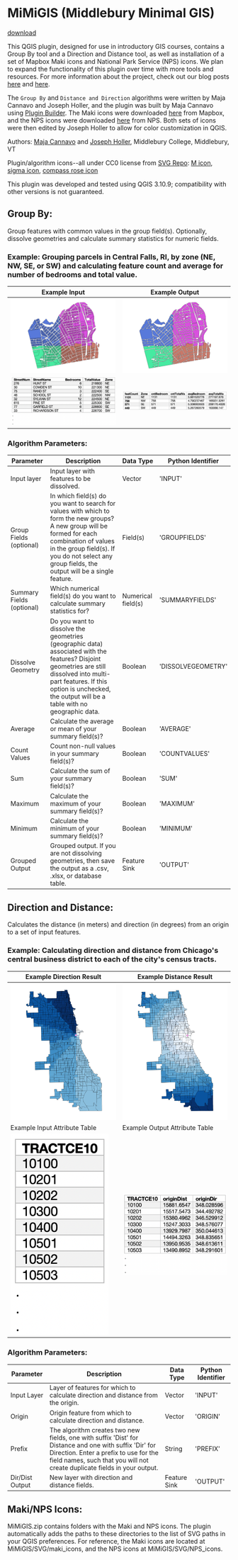 # MiMiGIS (Middlebury Minimal GIS)
[download](https://github.com/GIS4DEV/MiMiGIS/archive/main.zip)

This QGIS plugin, designed for use in introductory GIS courses, contains a Group By tool and a Direction and Distance tool, as well as installation of a set of Mapbox Maki icons and National Park Service (NPS) icons. We plan to expand the functionality of this plugin over time with more tools and resources. For more information about the project, check out our blog posts [here](https://majacannavo.github.io/jterm21main) and [here](https://www.josephholler.com/a-minimal-gis-plugin-for-qgis/).

The `Group By` and `Distance and Direction` algorithms were written by Maja Cannavo and Joseph Holler, and the plugin was built by Maja Cannavo using [Plugin Builder](https://github.com/g-sherman/Qgis-Plugin-Builder).
The Maki icons were downloaded [here](https://labs.mapbox.com/maki-icons/) from Mapbox, and the NPS icons were downloaded [here](https://www.nps.gov/carto/app/#!/maps/symbols) from NPS. Both sets of icons were then edited by Joseph Holler to allow for color customization in QGIS.

Authors: [Maja Cannavo](mailto:mcannavo@middlebury.edu) and [Joseph Holler](mailto:josephh@middlebury.edu), Middlebury College, Middlebury, VT

Plugin/algorithm icons--all under CC0 license from [SVG Repo](https://www.svgrepo.com/):
[M icon](https://www.svgrepo.com/svg/5274/medium-size), [sigma icon](https://www.svgrepo.com/svg/175093/sigma-maths), [compass rose icon](https://www.svgrepo.com/svg/253234/wind-rose-compass)

This plugin was developed and tested using QGIS 3.10.9; compatibility with other versions is not guaranteed.

## Group By:
Group features with common values in the group field(s). Optionally, dissolve geometries and calculate summary statistics for numeric fields.

### Example: Grouping parcels in Central Falls, RI, by zone (NE, NW, SE, or SW) and calculating feature count and average for number of bedrooms and total value.
Example Input | Example Output
--- | ---
![](markdown_visuals/images/parcels_notdissolved_jpg.jpg) | ![](markdown_visuals/images/parcels_dissolved.jpg)
![](markdown_visuals/tables/before_table.png) | ![](markdown_visuals/tables/after_table.png)

### Algorithm Parameters:
Parameter | Description | Data Type | Python Identifier
--- | --- | --- | ---
Input layer | Input layer with features to be dissolved. | Vector | 'INPUT'
Group Fields (optional) | In which field(s) do you want to search for values with which to form the new groups? A new group will be formed for each combination of values in the group field(s). If you do not select any group fields, the output will be a single feature. | Field(s) | 'GROUPFIELDS'
Summary Fields (optional) | Which numerical field(s) do you want to calculate summary statistics for? | Numerical field(s) | 'SUMMARYFIELDS'
Dissolve Geometry | Do you want to dissolve the geometries (geographic data) associated with the features? Disjoint geometries are still dissolved into multi-part features. If this option is unchecked, the output will be a table with no geographic data. | Boolean | 'DISSOLVEGEOMETRY'
Average | Calculate the average or mean of your summary field(s)? | Boolean | 'AVERAGE'
Count Values | Count non-null values in your summary field(s)? | Boolean | 'COUNTVALUES'
Sum | Calculate the sum of your summary field(s)? | Boolean | 'SUM'
Maximum | Calculate the maximum of your summary field(s)? | Boolean | 'MAXIMUM'
Minimum | Calculate the minimum of your summary field(s)? | Boolean | 'MINIMUM'
Grouped Output | Grouped output. If you are not dissolving geometries, then save the output as a .csv, .xlsx, or database table. | Feature Sink | 'OUTPUT'    


## Direction and Distance:
Calculates the distance (in meters) and direction (in degrees) from an origin to a set of input features.

### Example: Calculating direction and distance from Chicago's central business district to each of the city's census tracts.
Example Direction Result | Example Distance Result
--- | ---
![](markdown_visuals/images/tracts_dir_jpg.jpg) | ![](markdown_visuals/images/tracts_dist_jpg.jpg)
Example Input Attribute Table | Example Output Attribute Table
![](markdown_visuals/tables/before_table_2.png) | ![](markdown_visuals/tables/after_table_2.png)

### Algorithm Parameters:
Parameter | Description | Data Type | Python Identifier
--- | --- | --- | ---
Input Layer | Layer of features for which to calculate direction and distance from the origin. | Vector | 'INPUT'
Origin | Origin feature from which to calculate direction and distance. | Vector | 'ORIGIN'
Prefix | The algorithm creates two new fields, one with suffix 'Dist' for Distance and one with suffix 'Dir' for Direction. Enter a prefix to use for the field names, such that you will not create duplicate fields in your output. | String | 'PREFIX'
Dir/Dist Output | New layer with direction and distance fields. | Feature Sink | 'OUTPUT'

## Maki/NPS Icons:
MiMiGIS.zip contains folders with the Maki and NPS icons. The plugin automatically adds the paths to these directories to the list of SVG paths in your QGIS preferences. For reference, the Maki icons are located at MiMiGIS/SVG/maki_icons, and the NPS icons at MiMiGIS/SVG/NPS_icons.
